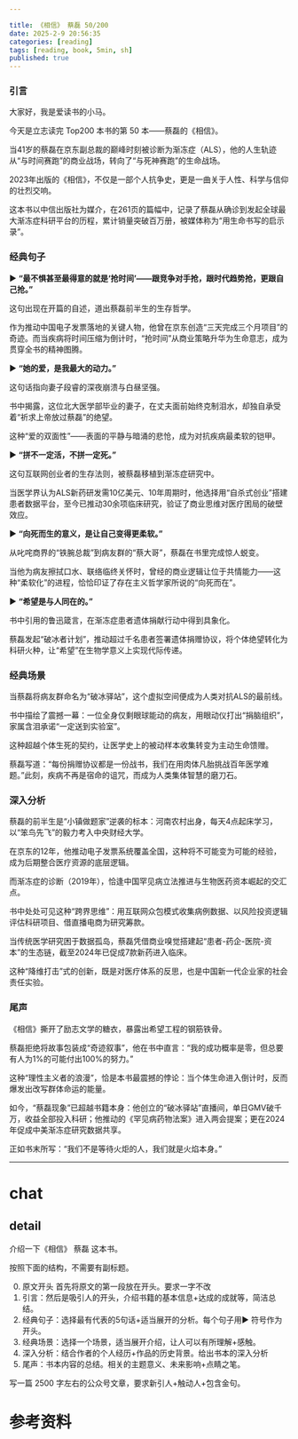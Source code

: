 ```yaml
---

title: 《相信》 蔡磊 50/200
date: 2025-2-9 20:56:35 
categories: [reading]
tags: [reading, book, 5min, sh]
published: true
---
```



### 引言  

大家好，我是爱读书的小马。

今天是立志读完 Top200 本书的第 50 本——蔡磊的《相信》。

当41岁的蔡磊在京东副总裁的巅峰时刻被诊断为渐冻症（ALS），他的人生轨迹从“与时间赛跑”的商业战场，转向了“与死神赛跑”的生命战场。

2023年出版的《相信》，不仅是一部个人抗争史，更是一曲关于人性、科学与信仰的壮烈交响。

这本书以中信出版社为媒介，在261页的篇幅中，记录了蔡磊从确诊到发起全球最大渐冻症科研平台的历程，累计销量突破百万册，被媒体称为“用生命书写的启示录”。

### 经典句子  

▶ **“最不惧甚至最得意的就是‘抢时间’——跟竞争对手抢，跟时代趋势抢，更跟自己抢。”**  

这句出现在开篇的自述，道出蔡磊前半生的生存哲学。

作为推动中国电子发票落地的关键人物，他曾在京东创造“三天完成三个月项目”的奇迹。而当疾病将时间压缩为倒计时，“抢时间”从商业策略升华为生命意志，成为贯穿全书的精神图腾。  

▶ **“她的爱，是我最大的动力。”**  

这句话指向妻子段睿的深夜崩溃与白昼坚强。

书中揭露，这位北大医学部毕业的妻子，在丈夫面前始终克制泪水，却独自承受着“祈求上帝放过蔡磊”的绝望。

这种“爱的双面性”——表面的平静与暗涌的悲怆，成为对抗疾病最柔软的铠甲。  

▶ **“拼不一定活，不拼一定死。”**

这句互联网创业者的生存法则，被蔡磊移植到渐冻症研究中。

当医学界认为ALS新药研发需10亿美元、10年周期时，他选择用“自杀式创业”搭建患者数据平台，至今已推动30余项临床研究，验证了商业思维对医疗困局的破壁效应。  

▶ **“向死而生的意义，是让自己变得更柔软。”**  

从叱咤商界的“铁腕总裁”到病友群的“蔡大哥”，蔡磊在书里完成惊人蜕变。

当他为病友擦拭口水、联络临终关怀时，曾经的商业逻辑让位于共情能力——这种“柔软化”的进程，恰恰印证了存在主义哲学家所说的“向死而在”。  

▶ **“希望是与人同在的。”**  

书中引用的鲁迅箴言，在渐冻症患者遗体捐献行动中得到具象化。

蔡磊发起“破冰者计划”，推动超过千名患者签署遗体捐赠协议，将个体绝望转化为科研火种，让“希望”在生物学意义上实现代际传递。

### 经典场景  

当蔡磊将病友群命名为“破冰驿站”，这个虚拟空间便成为人类对抗ALS的最前线。

书中描绘了震撼一幕：一位全身仅剩眼球能动的病友，用眼动仪打出“捐脑组织”，家属含泪承诺“一定送到实验室”。

这种超越个体生死的契约，让医学史上的被动样本收集转变为主动生命馈赠。

蔡磊写道：“每份捐赠协议都是一份战书，我们在用肉体凡胎挑战百年医学难题。”此刻，疾病不再是宿命的诅咒，而成为人类集体智慧的磨刀石。

### 深入分析  

蔡磊的前半生是“小镇做题家”逆袭的标本：河南农村出身，每天4点起床学习，以“笨鸟先飞”的毅力考入中央财经大学。

在京东的12年，他推动电子发票系统覆盖全国，这种将不可能变为可能的经验，成为后期整合医疗资源的底层逻辑。

而渐冻症的诊断（2019年），恰逢中国罕见病立法推进与生物医药资本崛起的交汇点。  

书中处处可见这种“跨界思维”：用互联网众包模式收集病例数据、以风险投资逻辑评估科研项目、借直播电商为研究筹款。

当传统医学研究困于数据孤岛，蔡磊凭借商业嗅觉搭建起“患者-药企-医院-资本”的生态链，截至2024年已促成7款新药进入临床。

这种“降维打击”式的创新，既是对医疗体系的反思，也是中国新一代企业家的社会责任实验。

### 尾声  

《相信》撕开了励志文学的糖衣，暴露出希望工程的钢筋铁骨。

蔡磊拒绝将故事包装成“奇迹叙事”，他在书中直言：“我的成功概率是零，但总要有人为1%的可能付出100%的努力。”

这种“理性主义者的浪漫”，恰是本书最震撼的悖论：当个体生命进入倒计时，反而爆发出改写群体命运的能量。  

如今，“蔡磊现象”已超越书籍本身：他创立的“破冰驿站”直播间，单日GMV破千万，收益全部投入科研；他推动的《罕见病药物法案》进入两会提案；更在2024年促成中美渐冻症研究数据共享。

正如书末所写：“我们不是等待火炬的人，我们就是火焰本身。”

------------------------------------------------------------------------

# chat

## detail

介绍一下《相信》 蔡磊 这本书。

按照下面的结构，不需要有副标题。

0. 原文开头 首先将原文的第一段放在开头。要求一字不改
1. 引言：然后是吸引人的开头，介绍书籍的基本信息+达成的成就等，简洁总结。
2. 经典句子：选择最有代表的5句话+适当展开的分析。每个句子用▶ 符号作为开头。
3. 经典场景：选择一个场景，适当展开介绍，让人可以有所理解+感触。
4. 深入分析：结合作者的个人经历+作品的历史背景。给出书本的深入分析
5. 尾声：书本内容的总结。相关的主题意义、未来影响+点睛之笔。

写一篇 2500 字左右的公众号文章，要求新引人+触动人+包含金句。


# 参考资料

